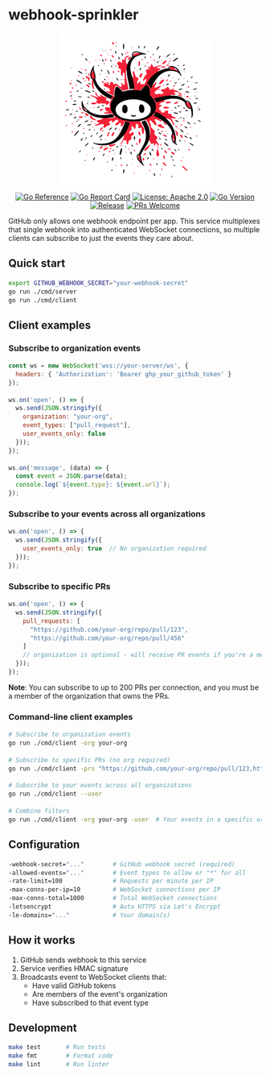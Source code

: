 # webhook-sprinkler

<div align="center">
  <img src="media/logo-small.png" alt="webhook-sprinkler logo" width="300">
</div>

<div align="center">

[![Go Reference](https://pkg.go.dev/badge/github.com/codeGROOVE-dev/sprinkler.svg)](https://pkg.go.dev/github.com/codeGROOVE-dev/sprinkler)
[![Go Report Card](https://goreportcard.com/badge/github.com/codeGROOVE-dev/sprinkler)](https://goreportcard.com/report/github.com/codeGROOVE-dev/sprinkler)
[![License: Apache 2.0](https://img.shields.io/badge/License-Apache%202.0-blue.svg)](https://opensource.org/licenses/Apache-2.0)
[![Go Version](https://img.shields.io/github/go-mod/go-version/codeGROOVE-dev/sprinkler)](https://go.dev/)
[![Release](https://img.shields.io/github/v/release/codeGROOVE-dev/sprinkler?include_prereleases)](https://github.com/codeGROOVE-dev/sprinkler/releases)
[![PRs Welcome](https://img.shields.io/badge/PRs-welcome-brightgreen.svg)](https://github.com/codeGROOVE-dev/sprinkler/pulls)

</div>

GitHub only allows one webhook endpoint per app. This service multiplexes that single webhook into authenticated WebSocket connections, so multiple clients can subscribe to just the events they care about.

## Quick start

```bash
export GITHUB_WEBHOOK_SECRET="your-webhook-secret"
go run ./cmd/server
go run ./cmd/client
```

## Client examples

### Subscribe to organization events
```javascript
const ws = new WebSocket('wss://your-server/ws', {
  headers: { 'Authorization': 'Bearer ghp_your_github_token' }
});

ws.on('open', () => {
  ws.send(JSON.stringify({
    organization: "your-org",
    event_types: ["pull_request"],
    user_events_only: false
  }));
});

ws.on('message', (data) => {
  const event = JSON.parse(data);
  console.log(`${event.type}: ${event.url}`);
});
```

### Subscribe to your events across all organizations
```javascript
ws.on('open', () => {
  ws.send(JSON.stringify({
    user_events_only: true  // No organization required
  }));
});
```

### Subscribe to specific PRs
```javascript
ws.on('open', () => {
  ws.send(JSON.stringify({
    pull_requests: [
      "https://github.com/your-org/repo/pull/123",
      "https://github.com/your-org/repo/pull/456"
    ]
    // organization is optional - will receive PR events if you're a member
  }));
});
```

**Note**: You can subscribe to up to 200 PRs per connection, and you must be a member of the organization that owns the PRs.

### Command-line client examples
```bash
# Subscribe to organization events
go run ./cmd/client -org your-org

# Subscribe to specific PRs (no org required)
go run ./cmd/client -prs "https://github.com/your-org/repo/pull/123,https://github.com/your-org/repo/pull/456"

# Subscribe to your events across all organizations
go run ./cmd/client --user

# Combine filters
go run ./cmd/client -org your-org -user  # Your events in a specific org
```

## Configuration

```bash
-webhook-secret="..."        # GitHub webhook secret (required)
-allowed-events="..."        # Event types to allow or "*" for all
-rate-limit=100              # Requests per minute per IP
-max-conns-per-ip=10         # WebSocket connections per IP
-max-conns-total=1000        # Total WebSocket connections
-letsencrypt                 # Auto HTTPS via Let's Encrypt
-le-domains="..."            # Your domain(s)
```

## How it works

1. GitHub sends webhook to this service
2. Service verifies HMAC signature
3. Broadcasts event to WebSocket clients that:
   - Have valid GitHub tokens
   - Are members of the event's organization
   - Have subscribed to that event type

## Development

```bash
make test       # Run tests
make fmt        # Format code
make lint       # Run linter
```
